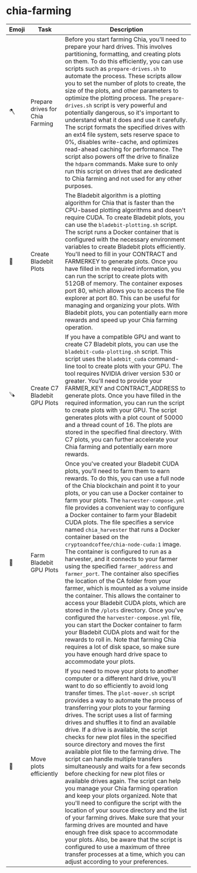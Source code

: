 # chia-farming

| Emoji | Task                                                                                              | Description                                                                                                                                                                                                                                                                                                                                                                                                                                                                                                                                                                                                                                                                                                                                                       |
|-------|---------------------------------------------------------------------------------------------------|-------------------------------------------------------------------------------------------------------------------------------------------------------------------------------------------------------------------------------------------------------------------------------------------------------------------------------------------------------------------------------------------------------------------------------------------------------------------------------------------------------------------------------------------------------------------------------------------------------------------------------------------------------------------------------------------------------------------------------------------------------------------|
| 🪓    | Prepare drives for Chia Farming                                                                   | Before you start farming Chia, you'll need to prepare your hard drives. This involves partitioning, formatting, and creating plots on them. To do this efficiently, you can use scripts such as `prepare-drives.sh` to automate the process. These scripts allow you to set the number of plots to create, the size of the plots, and other parameters to optimize the plotting process. The `prepare-drives.sh` script is very powerful and potentially dangerous, so it's important to understand what it does and use it carefully. The script formats the specified drives with an ext4 file system, sets reserve space to 0%, disables write-cache, and optimizes read-ahead caching for performance. The script also powers off the drive to finalize the `hdparm` commands. Make sure to only run this script on drives that are dedicated to Chia farming and not used for any other purposes.|
| 🌱    | Create Bladebit Plots                                                                            | The Bladebit algorithm is a plotting algorithm for Chia that is faster than the CPU-based plotting algorithms and doesn't require CUDA. To create Bladebit plots, you can use the `bladebit-plotting.sh` script. The script runs a Docker container that is configured with the necessary environment variables to create Bladebit plots efficiently. You'll need to fill in your CONTRACT and FARMERKEY to generate plots. Once you have filled in the required information, you can run the script to create plots with 512GB of memory. The container exposes port 80, which allows you to access the file explorer at port 80. This can be useful for managing and organizing your plots. With Bladebit plots, you can potentially earn more rewards and speed up your Chia farming operation.
| 🪚    | Create C7 Bladebit GPU Plots                                                                      | If you have a compatible GPU and want to create C7 Bladebit plots, you can use the `bladebit-cuda-plotting.sh` script. This script uses the `bladebit_cuda` command-line tool to create plots with your GPU. The tool requires NVIDIA driver version 530 or greater. You'll need to provide your FARMER_KEY and CONTRACT_ADDRESS to generate plots. Once you have filled in the required information, you can run the script to create plots with your GPU. The script generates plots with a plot count of 50000 and a thread count of 16. The plots are stored in the specified final directory. With C7 plots, you can further accelerate your Chia farming and potentially earn more rewards. |
| 🌾    | Farm Bladebit GPU Plots                                                                           | Once you've created your Bladebit CUDA plots, you'll need to farm them to earn rewards. To do this, you can use a full node of the Chia blockchain and point it to your plots, or you can use a Docker container to farm your plots. The `harvester-compose.yml` file provides a convenient way to configure a Docker container to farm your Bladebit CUDA plots. The file specifies a service named `chia_harvester` that runs a Docker container based on the `cryptoandcoffee/chia-node-cuda:1` image. The container is configured to run as a harvester, and it connects to your farmer using the specified `farmer_address` and `farmer_port`. The container also specifies the location of the CA folder from your farmer, which is mounted as a volume inside the container. This allows the container to access your Bladebit CUDA plots, which are stored in the `/plots` directory. Once you've configured the `harvester-compose.yml` file, you can start the Docker container to farm your Bladebit CUDA plots and wait for the rewards to roll in. Note that farming Chia requires a lot of disk space, so make sure you have enough hard drive space to accommodate your plots. |
| 🚛    | Move plots efficiently                                                                            | If you need to move your plots to another computer or a different hard drive, you'll want to do so efficiently to avoid long transfer times. The `plot-mover.sh` script provides a way to automate the process of transferring your plots to your farming drives. The script uses a list of farming drives and shuffles it to find an available drive. If a drive is available, the script checks for new plot files in the specified source directory and moves the first available plot file to the farming drive. The script can handle multiple transfers simultaneously and waits for a few seconds before checking for new plot files or available drives again. The script can help you manage your Chia farming operation and keep your plots organized. Note that you'll need to configure the script with the location of your source directory and the list of your farming drives. Make sure that your farming drives are mounted and have enough free disk space to accommodate your plots. Also, be aware that the script is configured to use a maximum of three transfer processes at a time, which you can adjust according to your preferences. |
